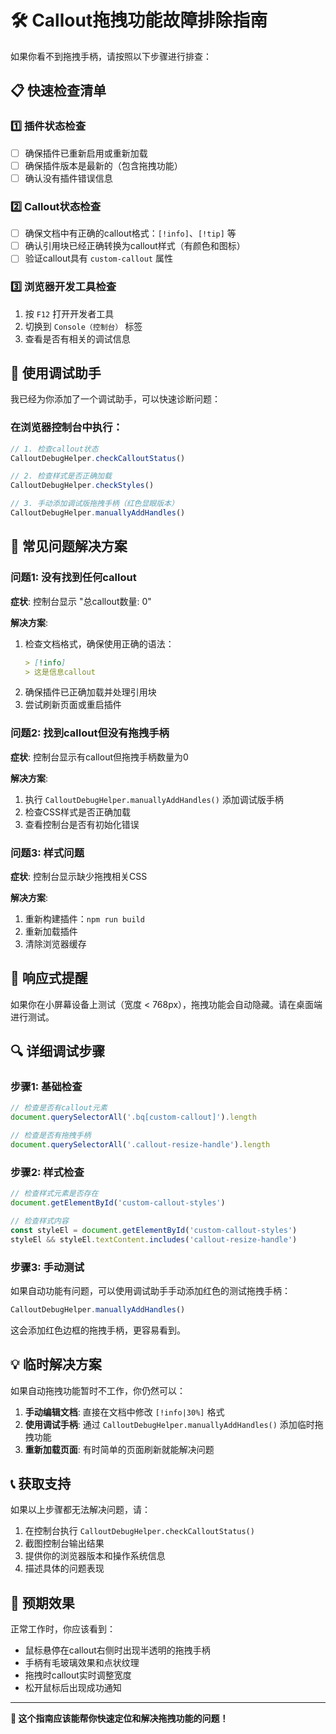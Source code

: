 # 🛠️ Callout拖拽功能故障排除指南

如果你看不到拖拽手柄，请按照以下步骤进行排查：

## 📋 快速检查清单

### 1️⃣ **插件状态检查**
- [ ] 确保插件已重新启用或重新加载
- [ ] 确保插件版本是最新的（包含拖拽功能）
- [ ] 确认没有插件错误信息

### 2️⃣ **Callout状态检查**
- [ ] 确保文档中有正确的callout格式：`[!info]`、`[!tip]` 等
- [ ] 确认引用块已经正确转换为callout样式（有颜色和图标）
- [ ] 验证callout具有 `custom-callout` 属性

### 3️⃣ **浏览器开发工具检查**
1. 按 `F12` 打开开发者工具
2. 切换到 `Console（控制台）` 标签
3. 查看是否有相关的调试信息

## 🔧 使用调试助手

我已经为你添加了一个调试助手，可以快速诊断问题：

### 在浏览器控制台中执行：

```javascript
// 1. 检查callout状态
CalloutDebugHelper.checkCalloutStatus()

// 2. 检查样式是否正确加载
CalloutDebugHelper.checkStyles()

// 3. 手动添加调试版拖拽手柄（红色显眼版本）
CalloutDebugHelper.manuallyAddHandles()
```

## 🚨 常见问题解决方案

### 问题1: 没有找到任何callout
**症状**: 控制台显示 "总callout数量: 0"

**解决方案**:
1. 检查文档格式，确保使用正确的语法：
   ```markdown
   > [!info]
   > 这是信息callout
   ```
2. 确保插件已正确加载并处理引用块
3. 尝试刷新页面或重启插件

### 问题2: 找到callout但没有拖拽手柄
**症状**: 控制台显示有callout但拖拽手柄数量为0

**解决方案**:
1. 执行 `CalloutDebugHelper.manuallyAddHandles()` 添加调试版手柄
2. 检查CSS样式是否正确加载
3. 查看控制台是否有初始化错误

### 问题3: 样式问题
**症状**: 控制台显示缺少拖拽相关CSS

**解决方案**:
1. 重新构建插件：`npm run build`
2. 重新加载插件
3. 清除浏览器缓存

## 📱 响应式提醒

如果你在小屏幕设备上测试（宽度 < 768px），拖拽功能会自动隐藏。请在桌面端进行测试。

## 🔍 详细调试步骤

### 步骤1: 基础检查
```javascript
// 检查是否有callout元素
document.querySelectorAll('.bq[custom-callout]').length

// 检查是否有拖拽手柄
document.querySelectorAll('.callout-resize-handle').length
```

### 步骤2: 样式检查
```javascript
// 检查样式元素是否存在
document.getElementById('custom-callout-styles')

// 检查样式内容
const styleEl = document.getElementById('custom-callout-styles')
styleEl && styleEl.textContent.includes('callout-resize-handle')
```

### 步骤3: 手动测试
如果自动功能有问题，可以使用调试助手手动添加红色的测试拖拽手柄：

```javascript
CalloutDebugHelper.manuallyAddHandles()
```

这会添加红色边框的拖拽手柄，更容易看到。

## 💡 临时解决方案

如果自动拖拽功能暂时不工作，你仍然可以：

1. **手动编辑文档**: 直接在文档中修改 `[!info|30%]` 格式
2. **使用调试手柄**: 通过 `CalloutDebugHelper.manuallyAddHandles()` 添加临时拖拽功能
3. **重新加载页面**: 有时简单的页面刷新就能解决问题

## 📞 获取支持

如果以上步骤都无法解决问题，请：

1. 在控制台执行 `CalloutDebugHelper.checkCalloutStatus()` 
2. 截图控制台输出结果
3. 提供你的浏览器版本和操作系统信息
4. 描述具体的问题表现

## 🎯 预期效果

正常工作时，你应该看到：
- 鼠标悬停在callout右侧时出现半透明的拖拽手柄
- 手柄有毛玻璃效果和点状纹理
- 拖拽时callout实时调整宽度
- 松开鼠标后出现成功通知

---

**🔧 这个指南应该能帮你快速定位和解决拖拽功能的问题！**
